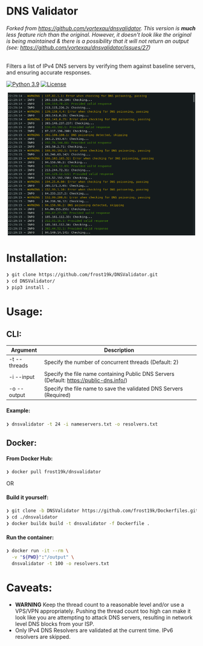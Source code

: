 # DNS Validator

###### Forked from https://github.com/vortexau/dnsvalidator. This version is **much** *less* feature rich than the original. However, it doesn't look like the original is being maintained & there is a possibility that it will not return an output (see: https://github.com/vortexau/dnsvalidator/issues/27)

Filters a list of IPv4 DNS servers by verifying them against baseline servers, and ensuring accurate responses.

[![Python 3.9](https://img.shields.io/badge/python-3.9-green.svg)](https://www.python.org/) [![License](https://img.shields.io/badge/license-GPL3-_red.svg)](https://www.gnu.org/licenses/gpl-3.0.en.html)

<p align="left"><img src="screenshots/DNSValidator.png" width="650"></p>

# Installation:
```bash
❯ git clone https://github.com/frost19k/DNSValidator.git
❯ cd DNSValidator/
❯ pip3 install .
```
# Usage:
## CLI:

| Argument      | Description                                                                                                  |
|---------------|--------------------------------------------------------------------------------------------------------------|
| -t  --threads | Specify the number of concurrent threads (Default: 2)
| -i  --input   | Specify the file name containing Public DNS Servers (Default: https://public-dns.info/)
| -o  --output  | Specify the file name to save the validated DNS Servers (Required)
#### Example:
```bash
❯ dnsvalidator -t 24 -i nameservers.txt -o resolvers.txt
```

## Docker:

#### From Docker Hub:
```bash
❯ docker pull frost19k/dnsvalidator
```

OR

#### Build it yourself:
```bash
❯ git clone -b DNSValidator https://github.com/frost19k/Dockerfiles.git ./dnsvalidator
❯ cd ./dnsvalidator
❯ docker buildx build -t dnsvalidator -f Dockerfile .
```

#### Run the container:
```bash
❯ docker run -it --rm \
  -v "${PWD}":"/output" \
  dnsvalidator -t 100 -o resolvers.txt
```

# Caveats:

* **WARNING** Keep the thread count to a reasonable level and/or use a VPS/VPN appropriately. Pushing the thread count too high can make it look like you are attempting to attack DNS servers, resulting in network level DNS blocks from your ISP.
* Only IPv4 DNS Resolvers are validated at the current time. IPv6 resolvers are skipped.
